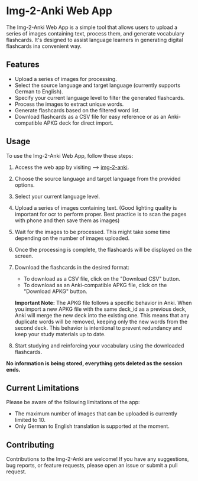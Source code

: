 # Img-2-Anki Web App

The Img-2-Anki Web App is a simple tool that allows users to upload a series of images containing text, process them, and generate vocabulary flashcards. It's designed to assist language learners in generating digital flashcards ina convenient way.

## Features

- Upload a series of images for processing.
- Select the source language and target language (currently supports German to English).
- Specify your current language level to filter the generated flashcards.
- Process the images to extract unique words.
- Generate flashcards based on the filtered word list.
- Download flashcards as a CSV file for easy reference or as an Anki-compatible APKG deck for direct import.

## Usage

To use the Img-2-Anki Web App, follow these steps:

1. Access the web app by visiting --> [img-2-anki](https://img2anki-i7wnwki2yq-lm.a.run.app).
2. Choose the source language and target language from the provided options.
3. Select your current language level.
4. Upload a series of images containing text. (Good lighting quality is important for ocr to perform proper. Best practice is to scan the pages with phone and then save them as images)
5. Wait for the images to be processed. This might take some time depending on the number of images uploaded.
6. Once the processing is complete, the flashcards will be displayed on the screen.
7. Download the flashcards in the desired format:
   - To download as a CSV file, click on the "Download CSV" button.
   - To download as an Anki-compatible APKG file, click on the "Download APKG" button.
   
   **Important Note:** The APKG file follows a specific behavior in Anki. When you import a new APKG file with the same deck_id as a previous deck, Anki will merge the new deck into the existing one. This means that any duplicate words will be removed, keeping only the new words from the second deck. This behavior is intentional to prevent redundancy and keep your study materials up to date.
   
8. Start studying and reinforcing your vocabulary using the downloaded flashcards.

**No information is being stored, everything gets deleted as the session ends.**

## Current Limitations

Please be aware of the following limitations of the app:

- The maximum number of images that can be uploaded is currently limited to 10.
- Only German to English translation is supported at the moment.

## Contributing

Contributions to the Img-2-Anki are welcome! If you have any suggestions, bug reports, or feature requests, please open an issue or submit a pull request.

